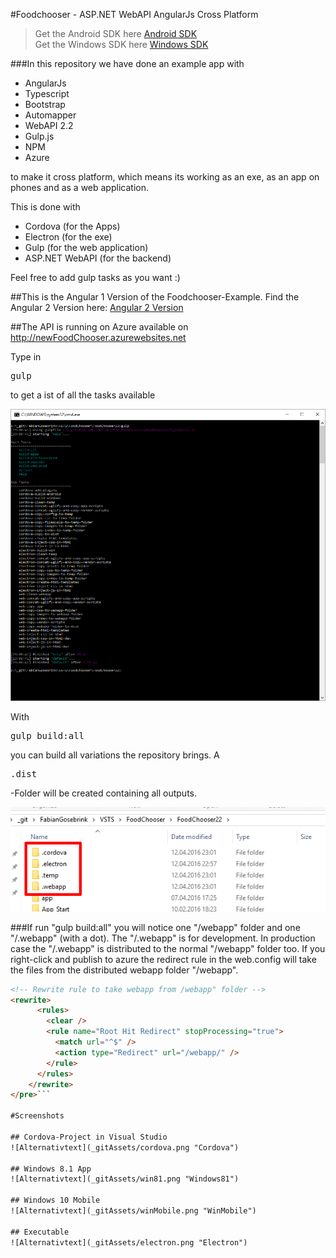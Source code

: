 #Foodchooser - ASP.NET WebAPI AngularJs Cross Platform 

> Get the Android SDK here [Android SDK](https://developer.android.com/sdk/index.html/ "Android SDK")  
> Get the Windows SDK here [Windows SDK](https://developer.microsoft.com/en-us/windows/downloads/windows-10-sdk "Windows SDK")


###In this repository we have done an example app with 

* AngularJs
* Typescript
* Bootstrap
* Automapper
* WebAPI 2.2
* Gulp.js
* NPM 
* Azure

to make it cross platform, which means its working as an exe, as an app on phones and as a web application.

This is done with

* Cordova (for the Apps)
* Electron (for the exe)
* Gulp (for the web application)
* ASP.NET WebAPI (for the backend)

Feel free to add gulp tasks as you want :)

##This is the Angular 1 Version of the Foodchooser-Example. Find the Angular 2 Version here: [Angular 2 Version](https://de.wikipedia.org/ "FoodChooser Angular2")

##The API is running on Azure available on http://newFoodChooser.azurewebsites.net

Type in <pre>gulp</pre> to get a ist of all the tasks available

![Alternativtext](_gitAssets/gulpTasks.png "GulpTasks")

With <pre>gulp build:all</pre> you can build all variations the repository brings. A <pre>.dist</pre>-Folder will be created containing all outputs.

![Alternativtext](_gitAssets/distFolder.png "DistFolder")

###If run "gulp build:all" you will notice one "/webapp" folder and one "/.webapp" (with a dot). The "/.webapp" is for development. In production case the "/.webapp" is distributed to the normal "/webapp" folder too. If you right-click and publish to azure the redirect rule in the web.config will take the files from the distributed webapp folder "/webapp".

```html
<!-- Rewrite rule to take webapp from /webapp" folder -->
<rewrite>
      <rules>
        <clear />
        <rule name="Root Hit Redirect" stopProcessing="true">
          <match url="^$" />
          <action type="Redirect" url="/webapp/" />
        </rule>
      </rules>
    </rewrite>
</pre>```

#Screenshots

## Cordova-Project in Visual Studio
![Alternativtext](_gitAssets/cordova.png "Cordova")

## Windows 8.1 App
![Alternativtext](_gitAssets/win81.png "Windows81")

## Windows 10 Mobile
![Alternativtext](_gitAssets/winMobile.png "WinMobile")

## Executable
![Alternativtext](_gitAssets/electron.png "Electron")

